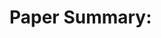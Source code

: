 # Paper Summary: <Title of Paper>

**Citation**:  
<Full bibliographic citation with DOI, arXiv, SSRN, or publisher link>  

## Objective
Briefly describe the problem the paper addresses and its primary goals.  
(2–3 sentences)

## Methodology
- Key model architecture(s) or framework used.  
- Data sources (e.g., earnings call transcripts, market data, multimodal).  
- Techniques applied (e.g., multi-agent design, reinforcement learning, RAG).  
- Any novel contributions (e.g., layered memory, dynamic weighting).  

## Key Findings
- Major empirical results (IC, Sharpe ratio, accuracy, recall, etc.).  
- Comparative performance vs. baselines or benchmarks.  
- Any surprising or novel insights.  

## Significance
- Why this research matters for quantitative finance.  
- How it connects to *Charting the Future: Harnessing LLMs for Quantitative Finance*.  
  (List relevant chapters, e.g., Chapter 6: Trading, Chapter 7: Portfolio.)  

## Limitations & Future Work
- Constraints noted by the authors.  
- Open questions or possible extensions.  

## Reference Links
- [Paper PDF or DOI/ArXiv/SSRN link]  
- [Code/Data Repository (if available)]  

